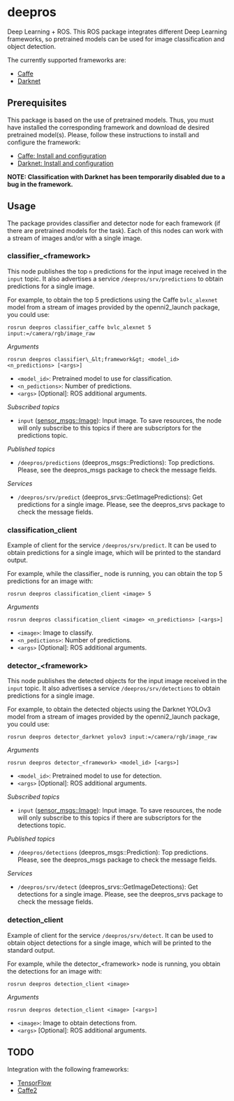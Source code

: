 # deepros

Deep Learning + ROS. This ROS package integrates different Deep Learning frameworks, so pretrained models can be used for image classification and object detection.

The currently supported frameworks are:

* [Caffe](http://caffe.berkeleyvision.org/)
* [Darknet](https://pjreddie.com/darknet/)

## Prerequisites

This package is based on the use of pretrained models. Thus, you must have installed the corresponding framework and download de desired pretrained model(s). Please, follow these instructions to install and configure the framework:

* [Caffe: Install and configuration](models/README_Caffe.md)
* [Darknet: Install and configuration](models/README_Darknet.md)

**NOTE: Classification with Darknet has been temporarily disabled due to a bug in the framework.**

## Usage

The package provides classifier and detector node for each framework (if there are pretrained models for the task). Each of this nodes can work with a stream of images and/or with a single image.

### classifier\_&lt;framework&gt;

This node publishes the top `n` predictions for the input image received in the `input` topic. It also advertises a service `/deepros/srv/predictions` to obtain predictions for a single image.

For example, to obtain the top 5 predictions using the Caffe `bvlc_alexnet` model from a stream of images provided by the openni2\_launch package, you could use:

    rosrun deepros classifier_caffe bvlc_alexnet 5 input:=/camera/rgb/image_raw

_Arguments_

    rosrun deepros classifier\_&lt;framework&gt; <model_id> <n_predictions> [<args>]

- `<model_id>`: Pretrained model to use for classification.
- `<n_pedictions>`: Number of predictions.
- `<args>` [Optional]: ROS additional arguments.

_Subscribed topics_

- `input` ([sensor\_msgs::Image](http://docs.ros.org/api/sensor_msgs/html/msg/Image.html)): Input image. To save resources, the node will only subscribe to this topics if there are subscriptors for the predictions topic.

_Published topics_

- `/deepros/predictions` (deepros\_msgs::Predictions): Top predictions. Please, see the deepros\_msgs package to check the message fields.

_Services_

- `/deepros/srv/predict` (deepros\_srvs::GetImagePredictions): Get predictions for a single image. Please, see the deepros\_srvs package to check the message fields.

### classification\_client

Example of client for the service `/deepros/srv/predict`. It can be used to obtain predictions for a single image, which will be printed to the standard output.

For example, while the classifier\_<framework> node is running, you can obtain the top 5 predictions for an image with:

    rosrun deepros classification_client <image> 5 

_Arguments_

    rosrun deepros classification_client <image> <n_predictions> [<args>]

- `<image>`: Image to classify.
- `<n_pedictions>`: Number of predictions.
- `<args>` [Optional]: ROS additional arguments.


### detector\_&lt;framework&gt;

This node publishes the detected objects for the input image received in the `input` topic. It also advertises a service `/deepros/srv/detections` to obtain predictions for a single image.

For example, to obtain the detected objects using the Darknet YOLOv3 model from a stream of images provided by the openni2\_launch package, you could use:

    rosrun deepros detector_darknet yolov3 input:=/camera/rgb/image_raw

_Arguments_

    rosrun deepros detector_<framework> <model_id> [<args>]

- `<model_id>`: Pretrained model to use for detection.
- `<args>` [Optional]: ROS additional arguments.

_Subscribed topics_

- `input` ([sensor\_msgs::Image](http://docs.ros.org/api/sensor_msgs/html/msg/Image.html)): Input image. To save resources, the node will only subscribe to this topics if there are subscriptors for the detections topic.

_Published topics_

- `/deepros/detections` (deepros\_msgs::Prediction): Top predictions. Please, see the deepros\_msgs package to check the message fields.

_Services_

- `/deepros/srv/detect` (deepros\_srvs::GetImageDetections): Get detections for a single image. Please, see the deepros\_srvs package to check the message fields.

### detection\_client

Example of client for the service `/deepros/srv/detect`. It can be used to obtain object detections for a single image, which will be printed to the standard output.

For example, while the detector\_&lt;framework&gt; node is running, you obtain the detections for an image with:

    rosrun deepros detection_client <image>

_Arguments_

    rosrun deepros detection_client <image> [<args>]

- `<image>`: Image to obtain detections from.
- `<args>` [Optional]: ROS additional arguments.


## TODO

Integration with the following frameworks:
  * [TensorFlow](https://www.tensorflow.org/)
  * [Caffe2](https://caffe2.ai)

